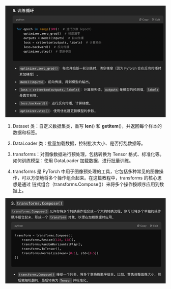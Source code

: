 

![img_11.png](img_11.png)

1. Dataset 类：自定义数据集类，重写 __len__() 和 __getitem__()，并返回每个样本的数据和标签。
2. DataLoader 类：批量加载数据，控制批次大小、是否打乱数据等。
3. transforms：对图像数据进行预处理，包括转换为 Tensor 格式、标准化等。
如何训练模型：使用 DataLoader 加载数据，进行批量训练。

4. transforms 是 PyTorch 中用于图像预处理的工具，它包括多种常见的图像操作，可以方便地将多个操作组合起来。在这篇教程中，transforms 的核心思想是通过 链式组合（transforms.Compose()）来将多个操作按顺序应用到数据上。

![img_12.png](img_12.png)